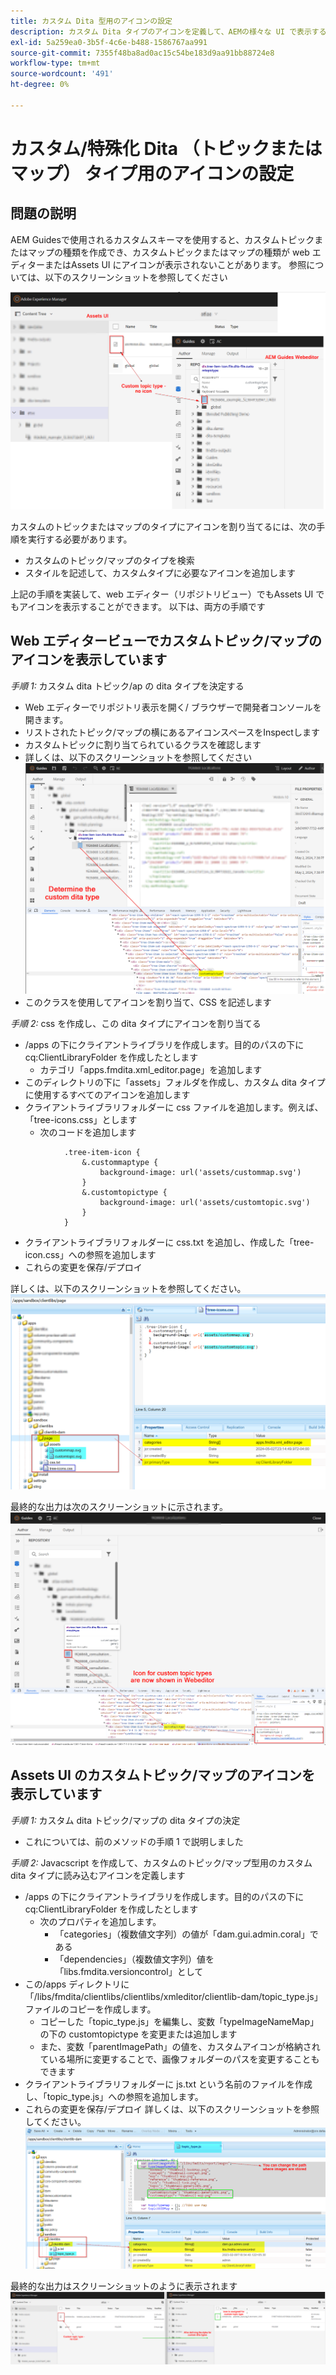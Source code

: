 ```yaml
---
title: カスタム Dita 型用のアイコンの設定
description: カスタム Dita タイプのアイコンを定義して、AEMの様々な UI で表示する方法を説明します
exl-id: 5a259ea0-3b5f-4c6e-b488-1586767aa991
source-git-commit: 7355f48ba8ad0ac15c54be183d9aa91bb88724e8
workflow-type: tm+mt
source-wordcount: '491'
ht-degree: 0%

---
```


# カスタム/特殊化 Dita （トピックまたはマップ） タイプ用のアイコンの設定


## 問題の説明

AEM Guidesで使用されるカスタムスキーマを使用すると、カスタムトピックまたはマップの種類を作成でき、カスタムトピックまたはマップの種類が web エディターまたはAssets UI にアイコンが表示されないことがあります。 参照については、以下のスクリーンショットを参照してください

![&#x200B; 参照用のスクリーンショット &#x200B;](../assets/authoring/custom-ditatype-icon-notshown.png)


カスタムのトピックまたはマップのタイプにアイコンを割り当てるには、次の手順を実行する必要があります。
- カスタムのトピック/マップのタイプを検索
- スタイルを記述して、カスタムタイプに必要なアイコンを追加します


上記の手順を実装して、web エディター（リポジトリビュー）でもAssets UI でもアイコンを表示することができます。 以下は、両方の手順です


## Web エディタービューでカスタムトピック/マップのアイコンを表示しています

_手順 1:_ カスタム dita トピック/ap の dita タイプを決定する
- Web エディターでリポジトリ表示を開く/ ブラウザーで開発者コンソールを開きます。
- リストされたトピック/マップの横にあるアイコンスペースをInspectします
- カスタムトピックに割り当てられているクラスを確認します
- 詳しくは、以下のスクリーンショットを参照してください ![&#x200B; スクリーンショットを参照 &#x200B;](../assets/authoring/custom-ditatype-icon-knowditatype.png)
- このクラスを使用してアイコンを割り当て、CSS を記述します

_手順 2:_ css を作成し、この dita タイプにアイコンを割り当てる
- /apps の下にクライアントライブラリを作成します。目的のパスの下に cq:ClientLibraryFolder を作成したとします
   - カテゴリ「apps.fmdita.xml_editor.page」を追加します
- このディレクトリの下に「assets」フォルダを作成し、カスタム dita タイプに使用するすべてのアイコンを追加します
- クライアントライブラリフォルダーに css ファイルを追加します。例えば、「tree-icons.css」とします
   - 次のコードを追加します

```
            .tree-item-icon {
                &.custommaptype {
                    background-image: url('assets/custommap.svg')
                }
                &.customtopictype {
                    background-image: url('assets/customtopic.svg')
                }
            }
```

- クライアントライブラリフォルダーに css.txt を追加し、作成した「tree-icon.css」への参照を追加します
- これらの変更を保存/デプロイ

詳しくは、以下のスクリーンショットを参照してください。
![&#x200B; スクリーンショットを参照 &#x200B;](../assets/authoring/custom-ditatype-icon-define-webeditor-styles.png)

最終的な出力は次のスクリーンショットに示されます。
![&#x200B; スクリーンショットに示す &#x200B;](../assets/authoring/custom-ditatype-icon-webeditor-showstyles.png)


## Assets UI のカスタムトピック/マップのアイコンを表示しています

_手順 1:_ カスタム dita トピック/マップの dita タイプの決定
- これについては、前のメソッドの手順 1 で説明しました

_手順 2:_ Javacscript を作成して、カスタムのトピック/マップ型用のカスタム dita タイプに読み込むアイコンを定義します
- /apps の下にクライアントライブラリを作成します。目的のパスの下に cq:ClientLibraryFolder を作成したとします
   - 次のプロパティを追加します。
      - 「categories」（複数値文字列）の値が「dam.gui.admin.coral」である
      - 「dependencies」（複数値文字列）値を「libs.fmdita.versioncontrol」として
- この/apps ディレクトリに「/libs/fmdita/clientlibs/clientlibs/xmleditor/clientlib-dam/topic_type.js」ファイルのコピーを作成します。
   - コピーした「topic_type.js」を編集し、変数「typeImageNameMap」の下の customtopictype を変更または追加します
   - また、変数「parentImagePath」の値を、カスタムアイコンが格納されている場所に変更することで、画像フォルダーのパスを変更することもできます
- クライアントライブラリフォルダーに js.txt という名前のファイルを作成し、「topic_type.js」への参照を追加します。
- これらの変更を保存/デプロイ
詳しくは、以下のスクリーンショットを参照してください。
  ![&#x200B; スクリーンショットを参照 &#x200B;](../assets/authoring/custom-ditatype-icon-define-assetsui-styles.png)

最終的な出力はスクリーンショットのように表示されます ![&#x200B; スクリーンショットのように &#x200B;](../assets/authoring/custom-ditatype-icon-assetsui-showstyles.png)
